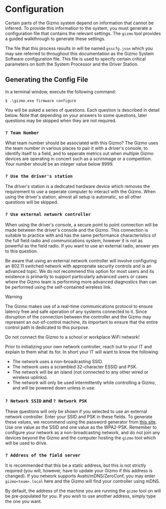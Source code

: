 # Configuration

Certain parts of the Gizmo system depend on information that cannot be
inferred.  To provide this information to the system, you must
generate a configuration file that contains the relevant settings.
The `gizmo` tool provides a guided walkthrough to generate these
settings.

The file that this process results in will be named `gsscfg.json`
which you may see referred to throughout this documentation as the
Gizmo System Software configuration file.  This file is used to
specify certain critical parameters on both the System Processor and
the Driver Station.

## Generating the Config File

In a terminal window, execute the following command:

```
$ .\gizmo.exe firmware configure
```

You will be asked a series of questions.  Each question is described
in detail below.  Note that depending on your answers to some
questions, later questions may be skipped when they are not required.

### `? Team Number`

What team number should be associated with this Gizmo?  The Gizmo uses
the team number in various places to pair it with a driver's console,
to identify itself to a field, and to seperate metrics out when
multiple Gizmo devices are operating in concert such as a scrimmage or
a competition.  Your number should be an integer value below 9999.

### `? Use the driver's station`

The driver's station is a dedicated hardware device which removes the
requirement to use a seperate computer to interact with the Gizmo.
When using the driver's station, almost all setup is automatic, so all
other questions will be skipped.


### `? Use external network controller`

When using the driver's console, a secure point to point connection
will be made between the driver's console and the Gizmo.  This
connection is suitable to practice with and has the same performance
characteristics of the full field radio and communications system,
however it is not as powerful as the field radio.  If you want to use
an external radio, answer yes to this question.

Be aware that using an external network controller will involve
configuring an 802.11 switched network with appropriate security
controls and is an advanced topic.  We do not recommend this option
for most users and its existence is primarily to support particularly
advanced users or cases where the Gizmo team is performing more
advanced diagnostics than can be performed using the self-contained
wireless link.

> [!WARNING]
>
> The Gizmo makes use of a real-time communications protocol to ensure
> latency free and safe operation of any systems connected to it.
> Since disruption of the connection between the controller and the
> Gizmo may represent an out-of-control machine, its important to
> ensure that the entire control path is dedicated to this purpose.
>
> Do not connect the Gizmo to a school or workplace WiFi network!
>
> Prior to initializing your own network controller, reach out to your
> IT and explain to them what its for.  In short your IT will want to
> know the following:
>
>   * The network uses a non-broadcasting SSID.
>   * The network uses a scrambled 32-character ESSID and PSK.
>   * The network will be an island (not connected to any other wired
>     or wireless uplinks).
>   * The network will only be used intermittently while controlling a
>     Gizmo, and will be powered down unless in use.

### `? Network SSID` and `? Network PSK`

These questions will only be shown if you selected to use an external
network controller.  Enter your SSID and PSK in these fields.  To
generate these values, we recommend using the password generator from
[this
site](https://www.random.org/passwords/?num=2&len=32&format=html&rnd=new).
Use one value as the SSID and one value as the WPA2-PSK.  Remember to
configure your network as a non-broadcasting network, and do not join
any devices beyond the Gizmo and the computer hosting the `gizmo` tool
which will be used to drive.

### `? Address of the field server`

It is recommended that this be a static address, but this is not
strictly required (you will, however, have to update your Gizmo if
this address is changed).  If you network supports
Avahi/mDNS/ZeroConf, you may enter `gizmo<team>.local` here and the
Gizmo will find your controller using mDNS.

By default, the address of the machine you are running the `gizmo`
tool on will be pre-populated for you.  If you wish to use another
address, simply type the one you want.
